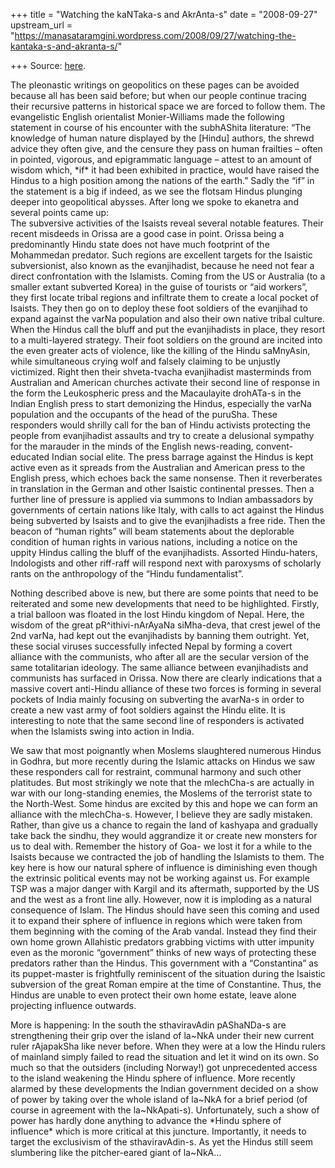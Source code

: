 +++
title = "Watching the kaNTaka-s and AkrAnta-s"
date = "2008-09-27"
upstream_url = "https://manasataramgini.wordpress.com/2008/09/27/watching-the-kantaka-s-and-akranta-s/"

+++
Source: [here](https://manasataramgini.wordpress.com/2008/09/27/watching-the-kantaka-s-and-akranta-s/).

The pleonastic writings on geopolitics on these pages can be avoided
because all has been said before; but when our people continue tracing
their recursive patterns in historical space we are forced to follow
them. The evangelistic English orientalist Monier-Williams made the
following statement in course of his encounter with the subhAShita
literature: “The knowledge of human nature displayed by the \[Hindu\]
authors, the shrewd advice they often give, and the censure they pass on
human frailties – often in pointed, vigorous, and epigrammatic language
– attest to an amount of wisdom which, \*if\* it had been exhibited in
practice, would have raised the Hindus to a high position among the
nations of the earth.” Sadly the “if” in the statement is a big if
indeed, as we see the flotsam Hindus plunging deeper into geopolitical
abysses. After long we spoke to ekanetra and several points came up:  
The subversive activities of the Isaists reveal several notable
features. Their recent misdeeds in Orissa are a good case in point.
Orissa being a predominantly Hindu state does not have much footprint of
the Mohammedan predator. Such regions are excellent targets for the
Isaistic subversionist, also known as the evanjihadist, because he need
not fear a direct confrontation with the Islamists. Coming from the US
or Australia (to a smaller extant subverted Korea) in the guise of
tourists or “aid workers”, they first locate tribal regions and
infiltrate them to create a local pocket of Isaists. They then go on to
deploy these foot soldiers of the evanjihad to expand against the varNa
population and also their own native tribal culture. When the Hindus
call the bluff and put the evanjihadists in place, they resort to a
multi-layered strategy. Their foot soldiers on the ground are incited
into the even greater acts of violence, like the killing of the Hindu
saMnyAsin, while simultaneous crying wolf and falsely claiming to be
unjustly victimized. Right then their shveta-tvacha evanjihadist
masterminds from Australian and American churches activate their second
line of response in the form the Leukospheric press and the Macaulayite
drohATa-s in the Indian English press to start demonizing the Hindus,
especially the varNa population and the occupants of the head of the
puruSha. These responders would shrilly call for the ban of Hindu
activists protecting the people from evanjihadist assaults and try to
create a delusional sympathy for the marauder in the minds of the
English news-reading, convent-educated Indian social elite. The press
barrage against the Hindus is kept active even as it spreads from the
Australian and American press to the English press, which echoes back
the same nonsense. Then it reverberates in translation in the German and
other Isaistic continental presses. Then a further line of pressure is
applied via summons to Indian ambassadors by governments of certain
nations like Italy, with calls to act against the Hindus being subverted
by Isaists and to give the evanjihadists a free ride. Then the beacon of
“human rights” will beam statements about the deplorable condition of
human rights in various nations, including a notice on the uppity Hindus
calling the bluff of the evanjihadists. Assorted Hindu-haters,
Indologists and other riff-raff will respond next with paroxysms of
scholarly rants on the anthropology of the “Hindu fundamentalist”.

Nothing described above is new, but there are some points that need to
be reiterated and some new developments that need to be highlighted.
Firstly, a trial balloon was floated in the lost Hindu kingdom of Nepal.
Here, the wisdom of the great pR^ithivi-nArAyaNa siMha-deva, that crest
jewel of the 2nd varNa, had kept out the evanjihadists by banning them
outright. Yet, these social viruses successfully infected Nepal by
forming a covert alliance with the communists, who after all are the
secular version of the same totalitarian ideology. The same alliance
between evanjihadists and communists has surfaced in Orissa. Now there
are clearly indications that a massive covert anti-Hindu alliance of
these two forces is forming in several pockets of India mainly focusing
on subverting the avarNa-s in order to create a new vast army of foot
soldiers against the Hindu elite. It is interesting to note that the
same second line of responders is activated when the Islamists swing
into action in India.

We saw that most poignantly when Moslems slaughtered numerous Hindus in
Godhra, but more recently during the Islamic attacks on Hindus we saw
these responders call for restraint, communal harmony and such other
platitudes. But most strikingly we note that the mlechCha-s are actually
in war with our long-standing enemies, the Moslems of the terrorist
state to the North-West. Some hindus are excited by this and hope we can
form an alliance with the mlechCha-s. However, I believe they are sadly
mistaken. Rather, than give us a chance to regain the land of kashyapa
and gradually take back the sindhu, they would aggrandize it or create
new monsters for us to deal with. Remember the history of Goa- we lost
it for a while to the Isaists because we contracted the job of handling
the Islamists to them. The key here is how our natural sphere of
influence is diminishing even though the extrinsic political events may
not be working against us. For example TSP was a major danger with
Kargil and its aftermath, supported by the US and the west as a front
line ally. However, now it is imploding as a natural consequence of
Islam. The Hindus should have seen this coming and used it to expand
their sphere of influence in regions which were taken from them
beginning with the coming of the Arab vandal. Instead they find their
own home grown Allahistic predators grabbing victims with utter impunity
even as the moronic “government” thinks of new ways of protecting these
predators rather than the Hindus. This government with a “Constantina”
as its puppet-master is frightfully reminiscent of the situation during
the Isaistic subversion of the great Roman empire at the time of
Constantine. Thus, the Hindus are unable to even protect their own home
estate, leave alone projecting influence outwards.

More is happening: In the south the sthaviravAdin pAShaNDa-s are
strengthening their grip over the island of la\~NkA under their new
current ruler rAjapakSha like never before. When they were at a low the
Hindu rulers of mainland simply failed to read the situation and let it
wind on its own. So much so that the outsiders (including Norway!) got
unprecedented access to the island weakening the Hindu sphere of
influence. More recently alarmed by these developments the Indian
government decided on a show of power by taking over the whole island of
la\~NkA for a brief period (of course in agreement with the
la\~NkApati-s). Unfortunately, such a show of power has hardly done
anything to advance the \*Hindu sphere of influence\* which is more
critical at this juncture. Importantly, it needs to target the
exclusivism of the sthaviravAdin-s. As yet the Hindus still seem
slumbering like the pitcher-eared giant of la\~NkA…

